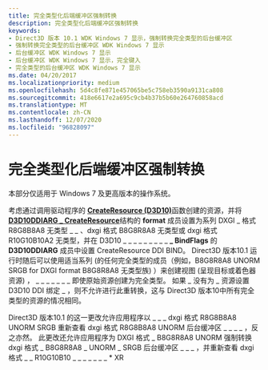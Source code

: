 ```yaml
---
title: 完全类型化后端缓冲区强制转换
description: 完全类型化后端缓冲区强制转换
keywords:
- Direct3D 版本 10.1 WDK Windows 7 显示，强制转换完全类型的后台缓冲区
- 强制转换完全类型的后台缓冲区 WDK Windows 7 显示
- 后台缓冲区 WDK Windows 7 显示
- 后台缓冲区 WDK Windows 7 显示，完全键入
- 完全类型的后台缓冲区 WDK Windows 7 显示
ms.date: 04/20/2017
ms.localizationpriority: medium
ms.openlocfilehash: 5d4c8fe871e457065be5c758eb3590a9131ca808
ms.sourcegitcommit: 418e6617e2a695c9cb4b37b5b60e264760858acd
ms.translationtype: MT
ms.contentlocale: zh-CN
ms.lasthandoff: 12/07/2020
ms.locfileid: "96828097"
---
```

# <a name="fully-typed-back-buffers-casting"></a>完全类型化后端缓冲区强制转换


本部分仅适用于 Windows 7 及更高版本的操作系统。

考虑通过调用驱动程序的 [**CreateResource (D3D10)**](/windows-hardware/drivers/ddi/d3d10umddi/nc-d3d10umddi-pfnd3d10ddi_createresource)函数创建的资源，并将 [**D3D10DDIARG \_ CreateResource**](/windows-hardware/drivers/ddi/d3d10umddi/ns-d3d10umddi-d3d10ddiarg_createresource)结构的 **format** 成员设置为系列 DXGI \_ 格式 R8G8B8A8 无类型 \_ \_ 、dxgi 格式 B8G8R8A8 无类型或 dxgi 格式 R10G10B10A2 无类型，并在 D3D10 \_ \_ \_ \_ \_ \_ \_ \_ \_ **\_ BindFlags** 的 **D3D10DDIARG** 成员中设置 CreateResource DDI BIND。 Direct3D 版本10.1 运行时随后可以使用适当系列 (的任何完全类型的成员（例如，B8G8R8A8 UNORM SRGB for DXGI format B8G8R8A8 无类型族) ）来创建视图 (呈现目标或着色器资源) ， \_ \_ \_ \_ \_ \_ \_ 即使原始资源创建为完全类型。 如果 \_ 没有为 \_ 资源设置 D3D10 DDI 绑定 \_ ，则不允许进行此重转换，这与 Direct3D 版本10中所有完全类型的资源的情况相同。

Direct3D 版本10.1 的这一更改允许应用程序以 \_ \_ \_ dxgi 格式 R8G8B8A8 UNORM SRGB 重新查看 dxgi 格式 R8G8B8A8 UNORM 后台缓冲区 \_ \_ \_ \_ ，反之亦然。 此更改还允许应用程序为 DXGI 格式 \_ B8G8R8A8 UNORM 强制转换 dxgi 格式 \_ B8G8R8A8 \_ UNORM \_ SRGB 后台缓冲区 \_ \_ \_ ，并重新查看 dxgi 格式 \_ \_ R10G10B10 \_ \_ \_ \_ \_ \_ \_ \* XR

 

